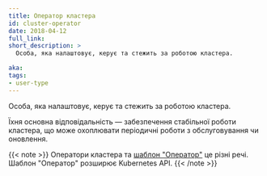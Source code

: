 ```yaml
---
title: Оператор кластера
id: cluster-operator
date: 2018-04-12
full_link: 
short_description: >
  Особа, яка налаштовує, керує та стежить за роботою кластера.

aka: 
tags:
- user-type
---
```


Особа, яка налаштовує, керує та стежить за роботою кластера.

<!--more--> 

Їхня основна відповідальність — забезпечення стабільної роботи кластера, що може охоплювати періодичні роботи з обслуговування чи оновлення.<br>

{{< note >}}
Оператори кластера та [шаблон "Оператор"](https://www.openshift.com/learn/topics/operators) це різні речі. Шаблон "Оператор" розширює Kubernetes API.
{{< /note >}}